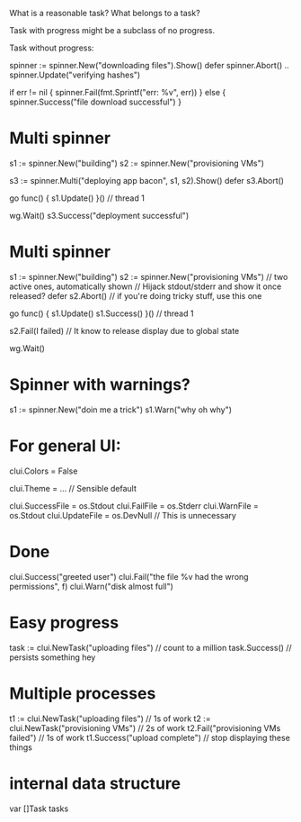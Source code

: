 What is a reasonable task? What belongs to a task?

Task with progress might be a subclass of no progress.

Task without progress:

spinner := spinner.New("downloading files").Show()
defer spinner.Abort()
..
spinner.Update("verifying hashes")

if err != nil {
    spinner.Fail(fmt.Sprintf("err: %v", err))
} else {
    spinner.Success("file download successful")
}

# Multi spinner

s1 := spinner.New("building")
s2 := spinner.New("provisioning VMs")

s3 := spinner.Multi("deploying app bacon", s1, s2).Show()
defer s3.Abort()

go func() {
    s1.Update()
}() // thread 1

wg.Wait()
s3.Success("deployment successful")


# Multi spinner

s1 := spinner.New("building")
s2 := spinner.New("provisioning VMs") // two active ones, automatically shown
// Hijack stdout/stderr and show it once released?
defer s2.Abort() // if you're doing tricky stuff, use this one

go func() {
    s1.Update()
    s1.Success()
}() // thread 1

s2.Fail(I failed) // It know to release display due to global state

wg.Wait()

# Spinner with warnings?

s1 := spinner.New("doin me a trick")
s1.Warn("why oh why")





# For general UI:

clui.Colors = False

clui.Theme = ...  // Sensible default

clui.SuccessFile = os.Stdout
clui.FailFile = os.Stderr
clui.WarnFile = os.Stdout
clui.UpdateFile = os.DevNull  // This is unnecessary

# Done

clui.Success("greeted user")
clui.Fail("the file %v had the wrong permissions", f)
clui.Warn("disk almost full")

# Easy progress
task := clui.NewTask("uploading files")
// count to a million
task.Success() // persists something hey

# Multiple processes
t1 := clui.NewTask("uploading files")
// 1s of work
t2 := clui.NewTask("provisioning VMs")
// 2s of work
t2.Fail("provisioning VMs failed")
// 1s of work
t1.Success("upload complete")  // stop displaying these things


# internal data structure

var []Task tasks
